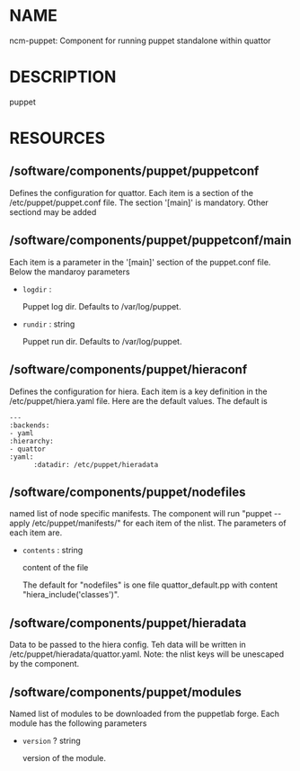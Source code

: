 # NAME

ncm-puppet: Component for running puppet standalone within quattor

# DESCRIPTION

puppet

# RESOURCES

## /software/components/puppet/puppetconf

Defines the configuration for quattor. Each item is a section of the /etc/puppet/puppet.conf file. The section '\[main\]' is mandatory.
Other sectiond may be added

## /software/components/puppet/puppetconf/main

Each item is a parameter in the '\[main\]' section of the puppet.conf file. Below the mandaroy parameters

- `logdir` : 

    Puppet log dir. Defaults to /var/log/puppet.

- `rundir` : string

    Puppet run dir. Defaults to /var/log/puppet.

## /software/components/puppet/hieraconf

Defines the configuration for hiera. Each item is a key definition in the /etc/puppet/hiera.yaml file. Here are the default values.
The default is 

    ---
    :backends:
    - yaml
    :hierarchy:
    - quattor
    :yaml:
          :datadir: /etc/puppet/hieradata

## /software/components/puppet/nodefiles

named list of node specific manifests. The component will run "puppet --apply /etc/puppet/manifests/<file>" for each item <file> of the nlist.
The parameters of each item are.

- `contents` : string

    content of the file

    The default for "nodefiles" is one file quattor\_default.pp with content "hiera\_include('classes')".

## /software/components/puppet/hieradata

Data to be passed to the hiera config. Teh data will be written in /etc/puppet/hieradata/quattor.yaml. Note: the nlist keys will be unescaped by the component.

## /software/components/puppet/modules

Named list of modules to be downloaded from the puppetlab forge. Each module has the following parameters

- `version` ? string

    version of the module.
